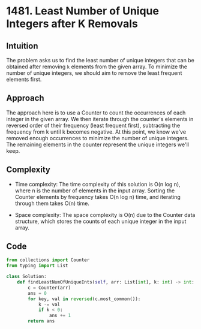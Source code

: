 # 1481. Least Number of Unique Integers after K Removals

## Intuition
The problem asks us to find the least number of unique integers that can be obtained after removing `k` elements from the given array. To minimize the number of unique integers, we should aim to remove the least frequent elements first.

## Approach
The approach here is to use a Counter to count the occurrences of each integer in the given array. We then iterate through the counter's elements in reversed order of their frequency (least frequent first), subtracting the frequency from k until k becomes negative. At this point, we know we've removed enough occurrences to minimize the number of unique integers. The remaining elements in the counter represent the unique integers we'll keep.

## Complexity
- Time complexity:
  The time complexity of this solution is O(n log n), where n is the number of elements in the input array. Sorting the Counter elements by frequency takes O(n log n) time, and iterating through them takes O(n) time.

- Space complexity:
  The space complexity is O(n) due to the Counter data structure, which stores the counts of each unique integer in the input array.

## Code
```python
from collections import Counter
from typing import List

class Solution:
    def findLeastNumOfUniqueInts(self, arr: List[int], k: int) -> int:
        c = Counter(arr)
        ans = 0
        for key, val in reversed(c.most_common()):
            k -= val
            if k < 0:
                ans += 1
        return ans

```
